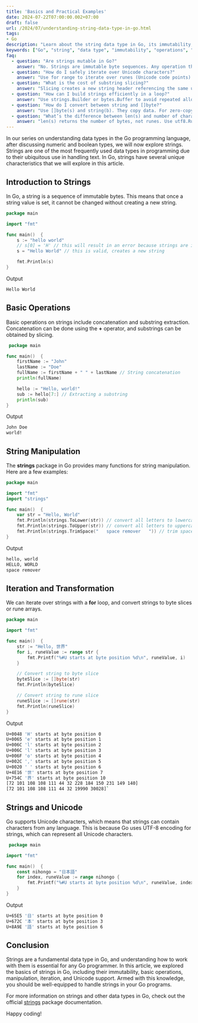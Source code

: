 ```yaml
---
title: 'Basics and Practical Examples'
date: 2024-07-22T07:00:00.002+07:00
draft: false
url: /2024/07/understanding-string-data-type-in-go.html
tags: 
- Go
description: "Learn about the string data type in Go, its immutability, basic operations, manipulation, and practical examples."
keywords: ["Go", "string", "data type", "immutability", "operations", "manipulation", "examples"]
faq:
  - question: "Are strings mutable in Go?"
    answer: "No. Strings are immutable byte sequences. Any operation that seems to modify a string actually creates a new string."
  - question: "How do I safely iterate over Unicode characters?"
    answer: "Use for range to iterate over runes (Unicode code points). Indexing by position operates on bytes, not runes."
  - question: "What is the cost of substring slicing?"
    answer: "Slicing creates a new string header referencing the same underlying bytes. Be careful with long-lived substrings of huge strings—they can hold the entire backing array in memory."
  - question: "How can I build strings efficiently in a loop?"
    answer: "Use strings.Builder or bytes.Buffer to avoid repeated allocations when concatenating many pieces."
  - question: "How do I convert between string and []byte?"
    answer: "Use []byte(s) and string(b). They copy data. For zero-copy patterns, consider unsafe only with deep understanding—otherwise, prefer safe copies."
  - question: "What’s the difference between len(s) and number of characters?"
    answer: "len(s) returns the number of bytes, not runes. Use utf8.RuneCountInString(s) to count Unicode code points."
---
```


In our series on understanding data types in the Go programming language, after discussing numeric and boolean types, we will now explore strings. Strings are one of the most frequently used data types in programming due to their ubiquitous use in handling text. In Go, strings have several unique characteristics that we will explore in this article.

Introduction to Strings
-----------------------

In Go, a string is a sequence of immutable bytes. This means that once a string value is set, it cannot be changed without creating a new string.

```go
package main

import "fmt"

func main()  {
    s := "hello world" 
    // s[0] = 'H' // this will result in an error because strings are immutable
    s = "Hello World" // this is valid, creates a new string

    fmt.Println(s)
} 
```

Output

```bash
Hello World

```

Basic Operations
----------------

Basic operations on strings include concatenation and substring extraction. Concatenation can be done using the **+** operator, and substrings can be obtained by slicing.

```go
 package main

func main()  {
    firstName := "John"
    lastName := "Doe"
    fullName := firstName + " " + lastName // String concatenation
    println(fullName)

    hello := "Hello, world!"
    sub := hello[7:] // Extracting a substring
    println(sub)
} 
```

Output

```bash
John Doe
world!

```

String Manipulation
-------------------

The **strings** package in Go provides many functions for string manipulation. Here are a few examples:

```go
package main

import "fmt"
import "strings"

func main()  {
    var str = "Hello, World"
    fmt.Println(strings.ToLower(str)) // convert all letters to lowercase
    fmt.Println(strings.ToUpper(str)) // convert all letters to uppercase
    fmt.Println(strings.TrimSpace("   space remover   ")) // trim spaces from both ends
} 
```

Output

```bash
hello, world
HELLO, WORLD
space remover

```

Iteration and Transformation
----------------------------

We can iterate over strings with a **for** loop, and convert strings to byte slices or rune arrays.

```go
package main

import "fmt"

func main()  {
    str := "Hello, 世界"
    for i, runeValue := range str {
        fmt.Printf("%#U starts at byte position %d\n", runeValue, i)
    }

    // Convert string to byte slice
    byteSlice := []byte(str)
    fmt.Println(byteSlice)

    // Convert string to rune slice
    runeSlice := []rune(str)
    fmt.Println(runeSlice)
} 
```

Output

```bash
U+0048 'H' starts at byte position 0
U+0065 'e' starts at byte position 1
U+006C 'l' starts at byte position 2
U+006C 'l' starts at byte position 3
U+006F 'o' starts at byte position 4
U+002C ',' starts at byte position 5
U+0020 ' ' starts at byte position 6
U+4E16 '世' starts at byte position 7
U+754C '界' starts at byte position 10
[72 101 108 108 111 44 32 228 184 150 231 149 140]
[72 101 108 108 111 44 32 19990 30028]` 

```

Strings and Unicode
-------------------

Go supports Unicode characters, which means that strings can contain characters from any language. This is because Go uses UTF-8 encoding for strings, which can represent all Unicode characters.

```go
 package main

import "fmt"

func main()  {
    const nihongo = "日本語"
    for index, runeValue := range nihongo {
        fmt.Printf("%#U starts at byte position %d\n", runeValue, index)
    }
} 
```

Output

```bash
U+65E5 '日' starts at byte position 0
U+672C '本' starts at byte position 3
U+8A9E '語' starts at byte position 6


```

Conclusion
----------

Strings are a fundamental data type in Go, and understanding how to work with them is essential for any Go programmer. In this article, we explored the basics of strings in Go, including their immutability, basic operations, manipulation, iteration, and Unicode support. Armed with this knowledge, you should be well-equipped to handle strings in your Go programs.

For more information on strings and other data types in Go, check out the official [strings](https://golang.org/pkg/strings/) package documentation.

Happy coding!
